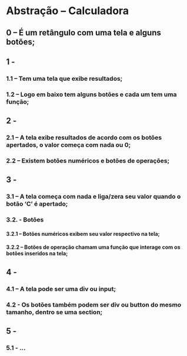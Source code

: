 # Abstração – Calculadora

## 0 – É um retângulo com uma tela e alguns botões;
## 1 -
### 1.1 – Tem uma tela que exibe resultados;
### 1.2 – Logo em baixo tem alguns botões e cada um tem uma função;
## 2 -
### 2.1 – A tela exibe resultados de acordo com os botões apertados, o valor começa com nada ou 0;
### 2.2 – Existem botões numéricos e botões de operações;
## 3 -
### 3.1 – A tela começa com nada e liga/zera seu valor quando o botão ‘C’ é apertado;
### 3.2. - Botões
#### 3.2.1 – Botões numéricos exibem seu valor respectivo na tela;
#### 3.2.2 – Botões de operação chamam uma função que interage com os botões inseridos na tela;
## 4 -
### 4.1 – A tela pode ser uma div ou input;
### 4.2 - Os botões também podem ser div ou button do mesmo tamanho, dentro se uma section;
## 5 -
### 5.1 - ...